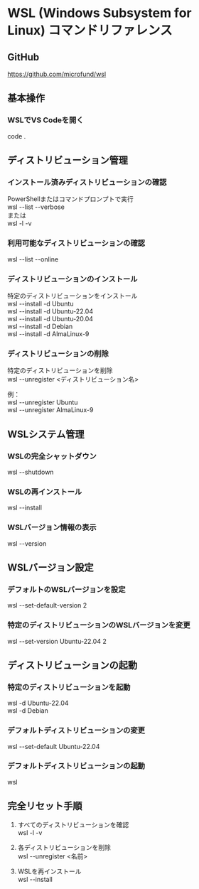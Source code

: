 # WSL (Windows Subsystem for Linux) コマンドリファレンス

## GitHub
https://github.com/microfund/wsl

## 基本操作

### WSLでVS Codeを開く
code .

## ディストリビューション管理

### インストール済みディストリビューションの確認
PowerShellまたはコマンドプロンプトで実行  
wsl --list --verbose  
または  
wsl -l -v

### 利用可能なディストリビューションの確認
wsl --list --online

### ディストリビューションのインストール
特定のディストリビューションをインストール  
wsl --install -d Ubuntu  
wsl --install -d Ubuntu-22.04  
wsl --install -d Ubuntu-20.04  
wsl --install -d Debian  
wsl --install -d AlmaLinux-9

### ディストリビューションの削除
特定のディストリビューションを削除  
wsl --unregister <ディストリビューション名>

例：  
wsl --unregister Ubuntu  
wsl --unregister AlmaLinux-9

## WSLシステム管理

### WSLの完全シャットダウン
wsl --shutdown

### WSLの再インストール
wsl --install

### WSLバージョン情報の表示
wsl --version

## WSLバージョン設定

### デフォルトのWSLバージョンを設定
wsl --set-default-version 2

### 特定のディストリビューションのWSLバージョンを変更
wsl --set-version Ubuntu-22.04 2

## ディストリビューションの起動

### 特定のディストリビューションを起動
wsl -d Ubuntu-22.04  
wsl -d Debian

### デフォルトディストリビューションの変更
wsl --set-default Ubuntu-22.04

### デフォルトディストリビューションの起動
wsl

## 完全リセット手順

1. すべてのディストリビューションを確認  
   wsl -l -v

2. 各ディストリビューションを削除  
   wsl --unregister <名前>

3. WSLを再インストール  
   wsl --install